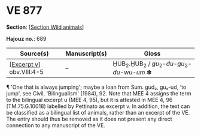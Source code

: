 # VE 877

**Section**: [[Section Wild animals]]

**Hajouz no.**: 689

| Source(s)                  | Manuscript(s) | Gloss                                                                                |
| -------------------------- | ------------- | ------------------------------------------------------------------------------------ |
| [[Excerpt v]] obv.VIII:4-5 | –             | ḪUB<sub>2</sub>.ḪUB<sub>2</sub> / *gu*<sub>2</sub>-*du-gu*<sub>2</sub>-*du-wu-um* ✽ |

¶ 'One that is always jumping'; maybe a loan from Sum. gud₂, gu₄-ud, 'to jump', see Civil, 'Bilingualism' (1984), 92. Note that MEE 4 assigns the term to the bilingual excerpt u (MEE 4, 95), but it is attested in MEE 4, 96 (TM.75.G.10018) labelled by Pettinato as excerpt v. In addition, the text can be classified as a bilingual list of animals, rather than an excerpt of the VE. The entry should thus be removed as it does not present any direct connection to any manuscript of the VE. 

[//begin]: # "Autogenerated link references for markdown compatibility"
[Section Wild animals]: <Section Wild animals> "Wild animals"
[Excerpt v]: <Excerpt v> "Excerpt v"
[//end]: # "Autogenerated link references"